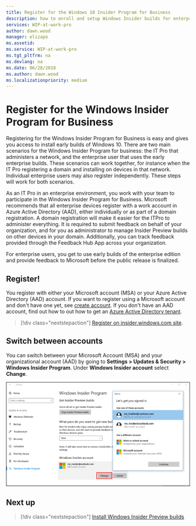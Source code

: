 ```yaml
---
title: Register for the Windows 10 Insider Program for Business
description: how to enroll and setup Windows Insider builds for enterprise client devices.
services: WIP-at-work-pro
author: dawn.wood
manager: elizapo
ms.assetid: 
ms.service: WIP-at-work-pro
ms.tgt_pltfrm: na
ms.devlang: na
ms.date: 06/28/2018
ms.author: dawn.wood
ms.localizationpriority: medium
---
```


# Register for the Windows Insider Program for Business
Registering for the Windows Insider Program for Business is easy and gives you access to install early builds of Windows 10. There are two main scenarios for the Windows Insider Program for business: the IT Pro that administers a network, and the enterprise user that uses the early enterprise builds. These scenarios can work together, for instance when the IT Pro registering a domain and installing on devices in that network. Individual enterprise users may also register independently. These steps will work for both scenarios. 

As an IT Pro in an enterprise environment, you work with your team to participate in the Windows Insider Program for Business. Microsoft recommends that all enterprise devices register with a work account in Azure Active Directory (AAD), either individually or as part of a domain registration. A domain registration will make it easier for the ITPro to administer everything. It is required to submit feedback on behalf of your organization, and for you as administrator to manage Insider Preview builds on other devices in your domain. Additionally, you can track feedback provided through the Feedback Hub App across your organization.

For enterprise users, you get to use early builds of the enterprise edition and provide feedback to Microsoft before the public release is finalized. 

## Register!
You register with either your Microsoft account (MSA) or your Azure Active Directory (AAD) account. If you want to register using a Microsoft account and don't have one yet, see [create account](https://signup.live.com/). If you don't have an AAD account, find out how to out how to get an [Azure Active Directory tenant](https://docs.microsoft.com/azure/active-directory/develop/active-directory-howto-tenant). 

> [!div class="nextstepaction"]
> [Register on insider.windows.com site](https://insider.windows.com/en-us/register/). 

## Switch between accounts
You can switch between your Microsoft Account (MSA) and your organizational account (AAD) by going to <b>Settings > Updates & Security > Windows Insider Program</b>. Under <b>Windows Insider account</b> select <b>Change</b>.

![alt text](images/waas-wipfb-change-user.png "switch between accounts")

## Next up
> [!div class="nextstepaction"]
> [Install Windows Insider Preview builds](wip-4-biz-install.md)




